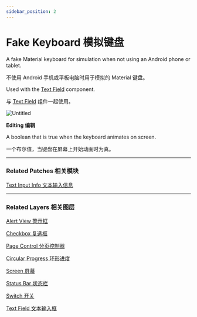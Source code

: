 ```yaml
---
sidebar_position: 2
---
```


# Fake Keyboard 模拟键盘

 

A fake Material keyboard for simulation when not using an Android phone or tablet.

不使用 Android 手机或平板电脑时用于模拟的 Material 键盘。

Used with the [Text Field](https://www.notion.so/Text-Field-4a2ab8b08c3a49d19b19e4f715dedf41) component.

与 [Text Field](https://www.notion.so/Text-Field-4a2ab8b08c3a49d19b19e4f715dedf41) 组件一起使用。

![Untitled](https://s3.us-west-2.amazonaws.com/secure.notion-static.com/729258b9-8373-4177-a814-beb9e9019107/Untitled.png?X-Amz-Algorithm=AWS4-HMAC-SHA256&X-Amz-Content-Sha256=UNSIGNED-PAYLOAD&X-Amz-Credential=AKIAT73L2G45EIPT3X45%2F20220602%2Fus-west-2%2Fs3%2Faws4_request&X-Amz-Date=20220602T190236Z&X-Amz-Expires=86400&X-Amz-Signature=d4176c80c1273bf2cb36d65cbebffbac4806bb76b29cc83baeb993d63f178ff2&X-Amz-SignedHeaders=host&response-content-disposition=filename%20%3D%22Untitled.png%22&x-id=GetObject)

**Editing 编辑**

A boolean that is true when the keyboard animates on screen.

一个布尔值，当键盘在屏幕上开始动画时为真。

------

### Related Patches 相关模块

[Text Input Info 文本输入信息](https://www.notion.so/Text-Input-Info-dfa5b72d8f5e4bd8b1f679117406f268)

------

### Related Layers 相关图层

[Alert View 警示框](https://www.notion.so/Alert-View-82a7c414b0c04e489c7efe4bea7a239d)

[Checkbox 复选框](https://www.notion.so/Checkbox-3b26d11b40fe4fd6b4331fa09afc1b47)

[Page Control 分页控制器](https://www.notion.so/Page-Control-73fd8adb143a4b34a3267ece18dfd876)

[Circular Progress 环形进度](https://www.notion.so/Circular-Progress-df848ba8986b4983aaa59dbf7c05faae)

[Screen 屏幕](https://www.notion.so/Screen-a0d1e5fd463540a6b93c635a9706cab2)

[Status Bar 状态栏](https://www.notion.so/Status-Bar-c2583cf542a241949665528cff2c5031)

[Switch 开关](https://www.notion.so/Switch-4171567de6384966b26842c68b41155d)

[Text Field 文本输入框](https://www.notion.so/Text-Field-4a2ab8b08c3a49d19b19e4f715dedf41)
